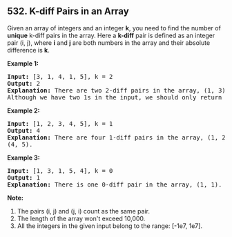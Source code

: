 ## 532. K-diff Pairs in an Array

Given an array of integers and an integer **k**, you need to find the number of **unique** k-diff pairs in the array. Here a **k-diff** pair is defined as an integer pair (i, j), where **i** and **j** are both numbers in the array and their absolute difference is **k**.

**Example 1:**
<pre>
<b>Input:</b> [3, 1, 4, 1, 5], k = 2
<b>Output:</b> 2
<b>Explanation:</b> There are two 2-diff pairs in the array, (1, 3) and (3, 5).
Although we have two 1s in the input, we should only return the number of unique pairs.
</pre>

**Example 2:**
<pre>
<b>Input:</b> [1, 2, 3, 4, 5], k = 1
<b>Output:</b> 4
<b>Explanation:</b> There are four 1-diff pairs in the array, (1, 2), (2, 3), (3, 4) and
(4, 5).
</pre>

**Example 3:**
<pre>
<b>Input:</b> [1, 3, 1, 5, 4], k = 0
<b>Output:</b> 1
<b>Explanation:</b> There is one 0-diff pair in the array, (1, 1).
</pre>

**Note:**

1. The pairs (i, j) and (j, i) count as the same pair.
2. The length of the array won't exceed 10,000.
3. All the integers in the given input belong to the range: [-1e7, 1e7].
